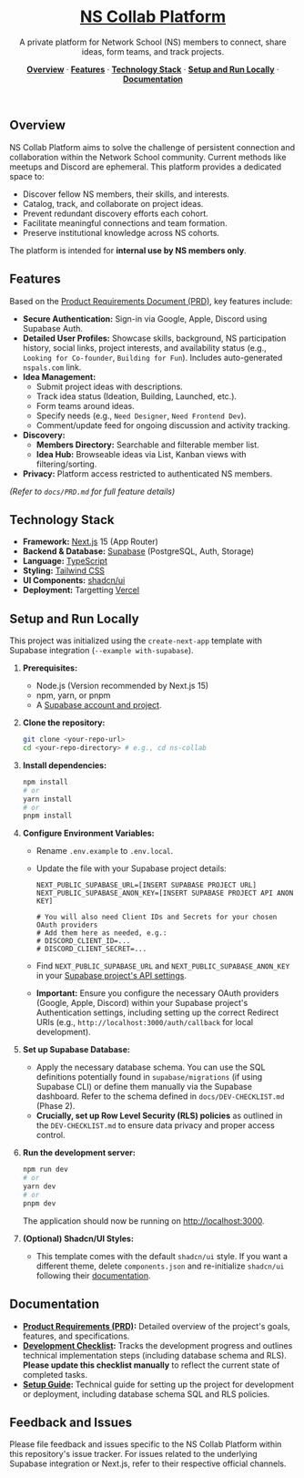 <a href="https://nscollab.com">
  <h1 align="center">NS Collab Platform</h1>
</a>

<p align="center">
 A private platform for Network School (NS) members to connect, share ideas, form teams, and track projects.
</p>

<p align="center">
  <a href="#overview"><strong>Overview</strong></a> ·
  <a href="#features"><strong>Features</strong></a> ·
  <a href="#technology-stack"><strong>Technology Stack</strong></a> ·
  <a href="#setup-and-run-locally"><strong>Setup and Run Locally</strong></a> ·
  <a href="#documentation"><strong>Documentation</strong></a>
</p>
<br/>

## Overview

NS Collab Platform aims to solve the challenge of persistent connection and collaboration within the Network School community. Current methods like meetups and Discord are ephemeral. This platform provides a dedicated space to:

- Discover fellow NS members, their skills, and interests.
- Catalog, track, and collaborate on project ideas.
- Prevent redundant discovery efforts each cohort.
- Facilitate meaningful connections and team formation.
- Preserve institutional knowledge across NS cohorts.

The platform is intended for **internal use by NS members only**.

## Features

Based on the [Product Requirements Document (PRD)](./docs/PRD.md), key features include:

- **Secure Authentication:** Sign-in via Google, Apple, Discord using Supabase Auth.
- **Detailed User Profiles:** Showcase skills, background, NS participation history, social links, project interests, and availability status (e.g., `Looking for Co-founder`, `Building for Fun`). Includes auto-generated `nspals.com` link.
- **Idea Management:**
  - Submit project ideas with descriptions.
  - Track idea status (Ideation, Building, Launched, etc.).
  - Form teams around ideas.
  - Specify needs (e.g., `Need Designer`, `Need Frontend Dev`).
  - Comment/update feed for ongoing discussion and activity tracking.
- **Discovery:**
  - **Members Directory:** Searchable and filterable member list.
  - **Idea Hub:** Browseable ideas via List, Kanban views with filtering/sorting.
- **Privacy:** Platform access restricted to authenticated NS members.

_(Refer to `docs/PRD.md` for full feature details)_

## Technology Stack

- **Framework:** [Next.js](https://nextjs.org/) 15 (App Router)
- **Backend & Database:** [Supabase](https://supabase.com/) (PostgreSQL, Auth, Storage)
- **Language:** [TypeScript](https://www.typescriptlang.org/)
- **Styling:** [Tailwind CSS](https://tailwindcss.com/)
- **UI Components:** [shadcn/ui](https://ui.shadcn.com/)
- **Deployment:** Targetting [Vercel](https://vercel.com/)

## Setup and Run Locally

This project was initialized using the `create-next-app` template with Supabase integration (`--example with-supabase`).

1.  **Prerequisites:**

    - Node.js (Version recommended by Next.js 15)
    - npm, yarn, or pnpm
    - A [Supabase account and project](https://database.new).

2.  **Clone the repository:**

    ```bash
    git clone <your-repo-url>
    cd <your-repo-directory> # e.g., cd ns-collab
    ```

3.  **Install dependencies:**

    ```bash
    npm install
    # or
    yarn install
    # or
    pnpm install
    ```

4.  **Configure Environment Variables:**

    - Rename `.env.example` to `.env.local`.
    - Update the file with your Supabase project details:

      ```dotenv
      NEXT_PUBLIC_SUPABASE_URL=[INSERT SUPABASE PROJECT URL]
      NEXT_PUBLIC_SUPABASE_ANON_KEY=[INSERT SUPABASE PROJECT API ANON KEY]

      # You will also need Client IDs and Secrets for your chosen OAuth providers
      # Add them here as needed, e.g.:
      # DISCORD_CLIENT_ID=...
      # DISCORD_CLIENT_SECRET=...
      ```

    - Find `NEXT_PUBLIC_SUPABASE_URL` and `NEXT_PUBLIC_SUPABASE_ANON_KEY` in your [Supabase project's API settings](https://app.supabase.com/project/_/settings/api).
    - **Important:** Ensure you configure the necessary OAuth providers (Google, Apple, Discord) within your Supabase project's Authentication settings, including setting up the correct Redirect URIs (e.g., `http://localhost:3000/auth/callback` for local development).

5.  **Set up Supabase Database:**

    - Apply the necessary database schema. You can use the SQL definitions potentially found in `supabase/migrations` (if using Supabase CLI) or define them manually via the Supabase dashboard. Refer to the schema defined in `docs/DEV-CHECKLIST.md` (Phase 2).
    - **Crucially, set up Row Level Security (RLS) policies** as outlined in the `DEV-CHECKLIST.md` to ensure data privacy and proper access control.

6.  **Run the development server:**

    ```bash
    npm run dev
    # or
    yarn dev
    # or
    pnpm dev
    ```

    The application should now be running on [http://localhost:3000](http://localhost:3000/).

7.  **(Optional) Shadcn/UI Styles:**
    - This template comes with the default `shadcn/ui` style. If you want a different theme, delete `components.json` and re-initialize `shadcn/ui` following their [documentation](https://ui.shadcn.com/docs/installation/next).

## Documentation

- **[Product Requirements (PRD)](./docs/PRD.md):** Detailed overview of the project's goals, features, and specifications.
- **[Development Checklist](./docs/DEV-CHECKLIST.md):** Tracks the development progress and outlines technical implementation steps (including database schema and RLS). **Please update this checklist manually** to reflect the current state of completed tasks.
- **[Setup Guide](./docs/SETUP-GUIDE.md):** Technical guide for setting up the project for development or deployment, including database schema SQL and RLS policies.

## Feedback and Issues

Please file feedback and issues specific to the NS Collab Platform within this repository's issue tracker. For issues related to the underlying Supabase integration or Next.js, refer to their respective official channels.
